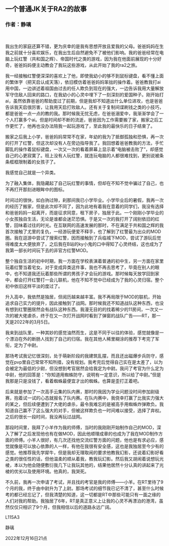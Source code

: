 ## 一个普通JK关于RA2的故事
### 作者：静璃
<br>


我出生的家庭还算不错，更为庆幸的是我有思想开放且爱我的父母。爸爸妈妈在生我之前就十分喜欢娱乐，在我出生后自然避免不了被他们影响。我的爸爸经常在电脑上玩红警（共和国之辉）、帝国时代之类的游戏，因为我在他面前展现的十分好奇，爸爸妈妈便主动教会了我玩这些游戏，从此开始了我的ra2之旅。

我一经接触红警便深深的喜欢上了他，即使我幼小的够不到鼠标键盘，看不懂上面的繁体字（把天启认成天落），依旧模仿着爸爸妈妈笨拙的操作着。爸爸教我打ai用中国，一边讲述着祖国由过去的任人欺负到现在的强大，一边告诉我用大量解放军守住敌人回来的路口，在我幼小的心灵中埋下了一刻深刻的爱国种子。刚开始打ai，虽然依靠爸爸的帮助度过了前期，但是我却不知道出什么单位进攻，也是爸爸告诉我天启很厉害，让我用天启打败敌人。还有关于复制间谍刷钱之类的小技巧，都是爸爸一点一点的教的我。那时候我无忧无虑，在爸爸溺爱中，我渐渐学会了一个人打赢多个ai。但是时间却不断的流逝，爸爸因为工作需要搬了家，搬家之后工作更忙了，他再也没办法陪我一起玩游戏了，至此我的最快乐的日子结束了。

搬家之后我上小学，爸爸妈妈常常不在家，年幼的我为了抵御孤独和恐惧，再一次的打开了红警，但这次却没有人在旁边指导我了。我回想着爸爸教我的方法，手忙脚乱的操作着鼠标键盘，一次又一次的看着屏幕上显示着“电脑被击败了”，却感觉自己的心更寂寞了。班上没有人玩红警，就连玩电脑的人都很难找到，更别说被条条框框限制着的女孩子了。

我感觉自己就是一个异类。

为了融入集体，我隐藏起了自己玩红警的事情，但却在不知不觉中骗过了自己，也不再打开那刻进眼眸中的图标。

时间过的很快，如白驹过隙，刹那间我已小学毕业。小学毕业后的暑假，我再一次的经历了搬家，但是此次却不同了，因为此地有着我在意着的同学们，我没有选择和爸爸妈妈一起离开，而是征求同意，租下房子，独居于此。一个刚刚小学毕业的小女孩独自生活，无论是谁都会迷茫恐惧。于是又一次的我打开了阔别依旧的红警，回味着过往的时光。在互联网的高速发展的那时，不在满足于共和国之辉的我首次接触了尤里的复仇，一经游玩便爱不释手，也了解到了红警最为出众的MOD圈。我在逗游中尝试了搜索红警，因而接触到了兵临城下MOD，尝试了游玩后觉得难度太大便放弃了，之后我在B站的ky小鬼的口中得知了心灵终结，这也成为了我第一部长时间玩下去的非官方红警MOD。

整个独自生活的初中时期，我一方面在学校表演着普通的初中生，另一方面在家里玩着红警当着宅女。对于变成异类这件事，我也不再去思考了，毕竟在别人的眼中，也不知道我还玩着那些所谓的男孩子才会玩的游戏。那时候每天放学回到家中，都会打开红警打一会儿联机，他在不知不觉中已经成为了我的心灵归宿。整个初中依旧这样平淡的度过了。

升入高中，我依然是独居，但阅历越来越丰富。我不再局限于MOD的联机，开始追求自己实力的提升，因此接触到了战网。那时候我还不知道战队这种东西，也没有想到红警圈居然会有战队这种东西。我漫无目的的找着稀少的11房间，一次又一次的被大佬虐杀，终于在又一次打开战网时看到了弹窗的战队广告——RT，那一天是2022年的3月5日。

我来到战队里，一种其妙的感觉油然而生，这是不同于以往的体验，感觉就像是一个漂泊在外的断肠人找到了自己的归宿。我在其他人稀里糊涂的推荐下考完了军衔，定为了中尉。

那场考试我记忆很深刻，处于萌新阶段的我建筑乱摆，而且还出磁爆步兵防守，感觉在pvp里自己常常不知所措，没有规划。我考完后觉得自己实在是太差了，以为会被定为最低的少尉，但没想到考官居然会给我定为中尉。我问了考官为什么定为中尉，他的回答是：“你知道用蜘蛛防守，说明有一定意识，所以给了中尉。”但是我那是只是没钱了，看着蜘蛛最便宜才出的蜘蛛。也算是歪打正着吧。

后来就是参加了一次高手云集的队内赛，那时的我因为学业问题没时间参加尉级赛，抱着试一试的心态就报名了队内赛。在队内赛中，我侥幸打赢了比我实力强大的某之，但后续便遭到了大佬的虐杀，最令我难忘的是被高手用蜘蛛炸弹欺负。我知道自己赢不了这么强大的对手，但被这样欺负也一时间难以接受，选择了弃权。之后的很长一段时间，我没再玩过战网。

那段时间里，我拜了小羊作为我的师傅，当时的我刚刚开始制作自己的MOD，深入了解了之后发现他也有在做MOD，因此他顺理成章的也成为了我在MOD制作方面的师傅。小羊人很好，有几次还找他交流红警方面的问题，他也是有求必应，感觉就像是可以放心依靠的人一样，有他在我很有安全感，这也是我独居至今少有的感觉。他推荐我先学犀牛，但是我却无理取闹的要求他教我幻影，还说着幻影好看之类的很任性的话，但他温柔的顺从着我，教我玩幻影。然后我又胡闹着说想玩光棱，本以为他会随便敷衍我几下让我玩其他的，结果他居然十分认真的讲起来了光棱的优劣以及使用环境。他真的，我哭死。

不久前，我再一次申请了考试，并且找的考官是我的师傅——小羊。在RT里待了9个月的我，终于由中尉升为了上尉。那场考试的细节我已记不清了，甚至什么时候考的都已经忘记了，但我清楚的知道，这一切都是RT中那些可能只有一面之缘的人们对我的帮助。我独居了6年，RT是真正意义上让我的心灵不再漂泊的港湾，虽然仅仅只相识了9个月，但我相信以后的道路永远广阔。


L115A3

静璃

2022年12月16日21点
